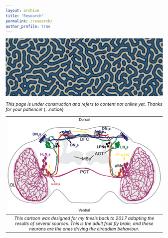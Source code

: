 ```yaml
---
layout: archive
title: "Research"
permalink: /research/
author_profile: true
---
```



<img width="1024" alt="image" src="https://raw.githubusercontent.com/miguelramirezmoreno/miguelramirezmoreno.github.io/master/images/header.png">



*This page is under construction and refers to content not online yet. Thanks for your patience!*
{: .notice}







| ![space-1.jpg](https://raw.githubusercontent.com/miguelramirezmoreno/miguelramirezmoreno.github.io/master/images/clock%20circuitry%20general.png) | 
|:--:| 
| *This cartoon was designed for my thesis back to 2017 adapting the results of several sources. This is the adult fruit fly brain, and these neurons are the ones driving the circadian behaviour.* |
